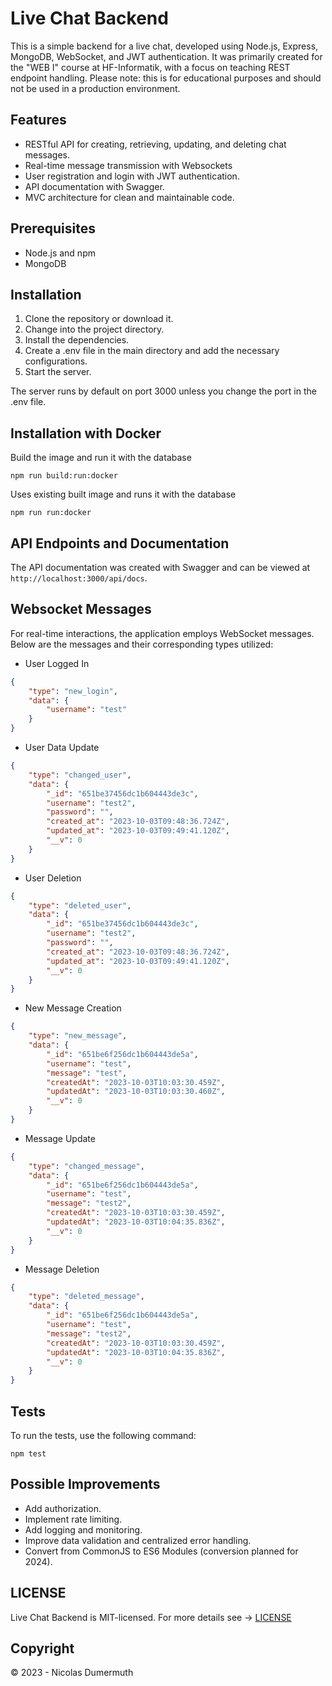 # Live Chat Backend

This is a simple backend for a live chat, developed using Node.js, Express, MongoDB, WebSocket, and JWT authentication. It was primarily created for the "WEB I" course at HF-Informatik, with a focus on teaching REST endpoint handling. Please note: this is for educational purposes and should not be used in a production environment.

## Features

- RESTful API for creating, retrieving, updating, and deleting chat messages.
- Real-time message transmission with Websockets
- User registration and login with JWT authentication.
- API documentation with Swagger.
- MVC architecture for clean and maintainable code.

## Prerequisites

- Node.js and npm
- MongoDB

## Installation

1. Clone the repository or download it.
2. Change into the project directory.
3. Install the dependencies.
4. Create a .env file in the main directory and add the necessary configurations.
5. Start the server.

The server runs by default on port 3000 unless you change the port in the .env file.

## Installation with Docker
Build the image and run it with the database

`npm run build:run:docker`

Uses existing built image and runs it with the database

`npm run run:docker`

## API Endpoints and Documentation

The API documentation was created with Swagger and can be viewed at `http://localhost:3000/api/docs`.

## Websocket Messages

For real-time interactions, the application employs WebSocket messages. Below are the messages and their corresponding types utilized:

- User Logged In

```json
{
    "type": "new_login",
    "data": {
        "username": "test"
    }
}
```

- User Data Update

```json
{
    "type": "changed_user",
    "data": {
        "_id": "651be37456dc1b604443de3c",
        "username": "test2",
        "password": "",
        "created_at": "2023-10-03T09:48:36.724Z",
        "updated_at": "2023-10-03T09:49:41.120Z",
        "__v": 0
    }
}
```

- User Deletion

```json
{
    "type": "deleted_user",
    "data": {
        "_id": "651be37456dc1b604443de3c",
        "username": "test2",
        "password": "",
        "created_at": "2023-10-03T09:48:36.724Z",
        "updated_at": "2023-10-03T09:49:41.120Z",
        "__v": 0
    }
}
```

- New Message Creation

```json
{
    "type": "new_message",
    "data": {
        "_id": "651be6f256dc1b604443de5a",
        "username": "test",
        "message": "test",
        "createdAt": "2023-10-03T10:03:30.459Z",
        "updatedAt": "2023-10-03T10:03:30.460Z",
        "__v": 0
    }
}
```

- Message Update

```json
{
    "type": "changed_message",
    "data": {
        "_id": "651be6f256dc1b604443de5a",
        "username": "test",
        "message": "test2",
        "createdAt": "2023-10-03T10:03:30.459Z",
        "updatedAt": "2023-10-03T10:04:35.836Z",
        "__v": 0
    }
}
```

- Message Deletion

```json
{
    "type": "deleted_message",
    "data": {
        "_id": "651be6f256dc1b604443de5a",
        "username": "test",
        "message": "test2",
        "createdAt": "2023-10-03T10:03:30.459Z",
        "updatedAt": "2023-10-03T10:04:35.836Z",
        "__v": 0
    }
}
```

## Tests

To run the tests, use the following command:

`npm test`

## Possible Improvements

- Add authorization.
- Implement rate limiting.
- Add logging and monitoring.
- Improve data validation and centralized error handling.
- Convert from CommonJS to ES6 Modules (conversion planned for 2024).

## LICENSE

Live Chat Backend is MIT-licensed. For more details see &rarr; [LICENSE](LICENSE)

## Copyright

&copy; 2023 - Nicolas Dumermuth